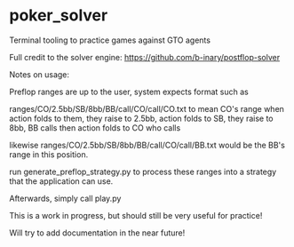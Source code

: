 # poker_solver
Terminal tooling to practice games against GTO agents

Full credit to the solver engine: https://github.com/b-inary/postflop-solver


Notes on usage:

Preflop ranges are up to the user, system expects format such as

ranges/CO/2.5bb/SB/8bb/BB/call/CO/call/CO.txt to mean CO's range when action folds to them, they raise to 2.5bb, action folds to SB, they raise to 8bb, BB calls then action folds to CO who calls

likewise ranges/CO/2.5bb/SB/8bb/BB/call/CO/call/BB.txt would be the BB's range in this position.

run generate_preflop_strategy.py to process these ranges into a strategy that the application can use.

Afterwards, simply call play.py

This is a work in progress, but should still be very useful for practice!

Will try to add documentation in the near future!